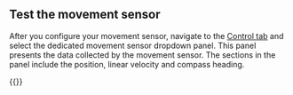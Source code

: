 ## Test the movement sensor

After you configure your movement sensor, navigate to the [Control tab](/fleet/machines/#control) and select the dedicated movement sensor dropdown panel.
This panel presents the data collected by the movement sensor.
The sections in the panel include the position, linear velocity and compass heading.

{{<imgproc src="/build/configure/components/movement-sensor/movement-sensor-control-tab-gps.png" resize="800x" declaredimensions=true alt="The movement sensor component in the control tab">}}
